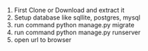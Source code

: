 1. First Clone or Download and extract it
2. Setup database like sqllite, postgres, mysql
3. run command python manage.py migrate
4. run command python manage.py runserver
5. open url to browser
